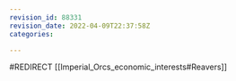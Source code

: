 ```yaml
---
revision_id: 88331
revision_date: 2022-04-09T22:37:58Z
categories:

---
```


#REDIRECT [[Imperial_Orcs_economic_interests#Reavers]]